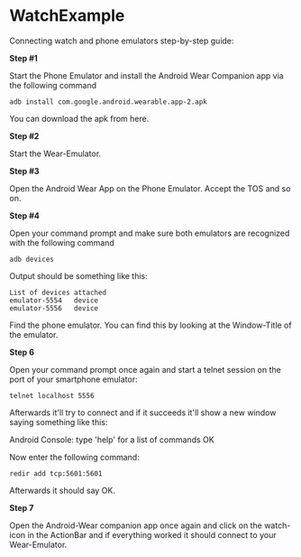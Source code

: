 # WatchExample
Connecting watch and phone emulators step-by-step guide:

**Step #1**

Start the Phone Emulator and install the Android Wear Companion app via the following command

`adb install com.google.android.wearable.app-2.apk`

You can download the apk from here.

**Step #2**

Start the Wear-Emulator.

**Step #3**

Open the Android Wear App on the Phone Emulator. Accept the TOS and so on.

**Step #4**

Open your command prompt and make sure both emulators are recognized with the following command

`adb devices`

Output should be something like this:

``` 
List of devices attached
emulator-5554   device
emulator-5556   device
```

Find the phone emulator. You can find this by looking at the Window-Title of the emulator.

**Step 6**

Open your command prompt once again and start a telnet session on the port of your smartphone emulator:

`telnet localhost 5556`

Afterwards it'll try to connect and if it succeeds it'll show a new window saying something like this:

Android Console: type 'help' for a list of commands
OK

Now enter the following command:

`redir add tcp:5601:5601`

Afterwards it should say OK.

**Step 7**

Open the Android-Wear companion app once again and click on the watch-icon in the ActionBar 
and if everything worked it should connect to your Wear-Emulator.
